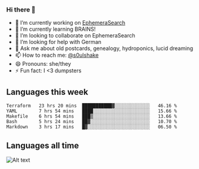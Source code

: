 ### Hi there 👋

<!--
**soulshake/soulshake** is a ✨ _special_ ✨ repository because its `README.md` (this file) appears on your GitHub profile.

Here are some ideas to get you started:

- 🔭 I’m currently working on ...
- 🌱 I’m currently learning ...
- 👯 I’m looking to collaborate on ...
- 🤔 I’m looking for help with ...
- 💬 Ask me about ...
- 📫 How to reach me: ...
- 😄 Pronouns: ...
- ⚡ Fun fact: ...
-->


- 🔭 I’m currently working on [EphemeraSearch](https://www.ephemerasearch.com/)
- 🌱 I’m currently learning BRAINS!
- 👯 I’m looking to collaborate on EphemeraSearch
- 🤔 I’m looking for help with German
- 💬 Ask me about old postcards, genealogy, hydroponics, lucid dreaming
- 📫 How to reach me: [@s0ulshake](https://twitter.com/soulshake)
- 😄 Pronouns: she/they
- ⚡ Fun fact: I <3 dumpsters

## Languages this week

<!--START_SECTION:waka-->
```text
Terraform   23 hrs 20 mins  ███████████▓░░░░░░░░░░░░░   46.16 % 
YAML        7 hrs 54 mins   ████░░░░░░░░░░░░░░░░░░░░░   15.66 % 
Makefile    6 hrs 54 mins   ███▒░░░░░░░░░░░░░░░░░░░░░   13.66 % 
Bash        5 hrs 24 mins   ██▓░░░░░░░░░░░░░░░░░░░░░░   10.70 % 
Markdown    3 hrs 17 mins   █▓░░░░░░░░░░░░░░░░░░░░░░░   06.50 % 
```
<!--END_SECTION:waka-->

## Languages all time
![Alt text](https://wakatime.com/share/@aj/6aa10b67-a5e9-4fb1-acaf-8692f4385172.svg)
